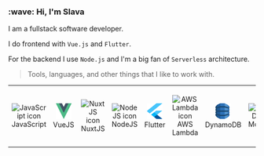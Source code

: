 <h3 align="left" id="macropower-title">:wave: Hi, I'm Slava</h3>

I am a fullstack software developer. </p>

<p>I do frontend with <code><tt>Vue.js</tt></code> and <code><tt>Flutter</tt></code>.</p>

<p>For the backend I use <code><tt>Node.js</tt></code> and I'm a big fan of <code><tt>Serverless</tt></code> architecture. </p>

>Tools, languages, and other things that I like to work with.

<table style="margin: 0 auto;">
  <tr>
    <td style="text-align: center;"><img src="/img/javascript.png" alt="JavaScript icon" /> JavaScript</td>
    <td style="text-align: center;"><img src="/img/vue.png" alt="VueJS icon" width="32" height="32" /> VueJS</td>
    <td style="text-align: center;"><img src="/img/nuxt.svg" alt="NuxtJS icon" width="32" height="32" /> NuxtJS</td>
    <td style="text-align: center;"><img src="/img/nodejs.png" alt="NodeJS icon" width="32" height="32" /> NodeJS</td>
    <td style="text-align: center;"><img src="/img/flutter.png" alt="Flutter icon" width="32" height="32" /> Flutter</td>
    <td style="text-align: center;"><img src="/img/aws-lambda.png" alt="AWS Lambda icon" width="32" height="32" /> AWS Lambda</td>
    <td style="text-align: center;"><img src="/img/dynamodb.png" alt="DynamoDB icon" width="32" height="32" /> DynamoDB</td>
    <td style="text-align: center;"><img src="/img/mongodb.jpg" alt="MongoDB icon" width="32" height="32" /> MongoDB</td>
    <td style="text-align: center;"><img src="/img/google-cloud-platform.ico" alt="Google Cloud Platform icon" width="32" height="32" /> Google Cloud Platform</td>
  </tr>
</table>
